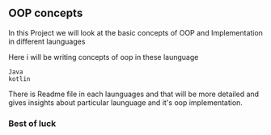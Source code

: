 ## OOP concepts

In this Project we will look at the basic concepts of OOP and Implementation in different launguages

Here i will be writing concepts of oop in these launguage
```
Java
kotlin

```


There is Readme file in each launguages and that will be more detailed and gives insights about particular launguage and it's oop implementation.


### Best of luck 
